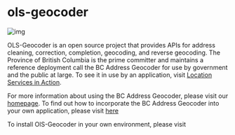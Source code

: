 # ols-geocoder
![img](https://img.shields.io/badge/Lifecycle-Stable-97ca00)

OLS-Geocoder is an open source project that provides APIs for address cleaning, correction, completion, geocoding, and reverse geocoding. The Province of British Columbia is the prime committer and maintains a reference deployment call the BC Address Geocoder for use by government and the public at large. To see it in use by an application, visit [Location Services in Action](https://ols-demo.apps.gov.bc.ca/index.html).


For more information about using the BC Address Geocoder, please visit our [homepage](https://www2.gov.bc.ca/gov/content/data/geographic-data-services/location-services/geocoder). To find out how to incorporate the BC Address Geocoder into your own application, please visit [here](https://github.com/bcgov/ols-geocoder/blob/gh-pages/README.md)

To install OlS-Geocoder in your own environment, please visit

